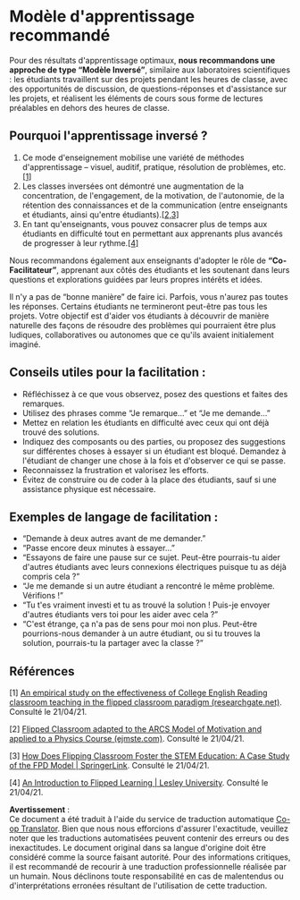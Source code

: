 <!--
CO_OP_TRANSLATOR_METADATA:
{
  "original_hash": "012bbd19f13171be32ac9ba21d4186c2",
  "translation_date": "2025-08-24T20:53:47+00:00",
  "source_file": "recommended-learning-model.md",
  "language_code": "fr"
}
-->
# Modèle d'apprentissage recommandé

Pour des résultats d'apprentissage optimaux, **nous recommandons une approche de type “Modèle Inversé”**, similaire aux laboratoires scientifiques : les étudiants travaillent sur des projets pendant les heures de classe, avec des opportunités de discussion, de questions-réponses et d'assistance sur les projets, et réalisent les éléments de cours sous forme de lectures préalables en dehors des heures de classe.

## Pourquoi l'apprentissage inversé ?

1. Ce mode d'enseignement mobilise une variété de méthodes d'apprentissage – visuel, auditif, pratique, résolution de problèmes, etc.[[1]](../..)
2. Les classes inversées ont démontré une augmentation de la concentration, de l'engagement, de la motivation, de l'autonomie, de la rétention des connaissances et de la communication (entre enseignants et étudiants, ainsi qu'entre étudiants).[[2,3]](../..)
3. En tant qu'enseignants, vous pouvez consacrer plus de temps aux étudiants en difficulté tout en permettant aux apprenants plus avancés de progresser à leur rythme.[[4]](../..)

Nous recommandons également aux enseignants d'adopter le rôle de **“Co-Facilitateur”**, apprenant aux côtés des étudiants et les soutenant dans leurs questions et explorations guidées par leurs propres intérêts et idées.

Il n'y a pas de “bonne manière” de faire ici. Parfois, vous n'aurez pas toutes les réponses. Certains étudiants ne termineront peut-être pas tous les projets. Votre objectif est d'aider vos étudiants à découvrir de manière naturelle des façons de résoudre des problèmes qui pourraient être plus ludiques, collaboratives ou autonomes que ce qu'ils avaient initialement imaginé.

## Conseils utiles pour la facilitation :

* Réfléchissez à ce que vous observez, posez des questions et faites des remarques.
* Utilisez des phrases comme “Je remarque…” et “Je me demande…”
* Mettez en relation les étudiants en difficulté avec ceux qui ont déjà trouvé des solutions.
* Indiquez des composants ou des parties, ou proposez des suggestions sur différentes choses à essayer si un étudiant est bloqué. Demandez à l'étudiant de changer une chose à la fois et d'observer ce qui se passe.
* Reconnaissez la frustration et valorisez les efforts.
* Évitez de construire ou de coder à la place des étudiants, sauf si une assistance physique est nécessaire.

## Exemples de langage de facilitation :

* “Demande à deux autres avant de me demander.”
* “Passe encore deux minutes à essayer…”
* “Essayons de faire une pause sur ce sujet. Peut-être pourrais-tu aider d'autres étudiants avec leurs connexions électriques puisque tu as déjà compris cela ?”
* “Je me demande si un autre étudiant a rencontré le même problème. Vérifions !”
* “Tu t'es vraiment investi et tu as trouvé la solution ! Puis-je envoyer d'autres étudiants vers toi pour les aider avec cela ?”
* “C'est étrange, ça n'a pas de sens pour moi non plus. Peut-être pourrions-nous demander à un autre étudiant, ou si tu trouves la solution, pourrais-tu la partager avec la classe ?”

## Références

[1] [An empirical study on the effectiveness of College English Reading classroom teaching in the flipped classroom paradigm (researchgate.net)](https://www.researchgate.net/publication/322264495_An_empirical_study_on_the_effectiveness_of_College_English_Reading_classroom_teaching_in_the_flipped_classroom_paradigm). Consulté le 21/04/21.

[2] [Flipped Classroom adapted to the ARCS Model of Motivation and applied to a Physics Course (ejmste.com)](https://www.ejmste.com/article/flipped-classroom-adapted-to-the-arcs-model-of-motivation-and-applied-to-a-physics-course-4562). Consulté le 21/04/21.

[3] [How Does Flipping Classroom Foster the STEM Education: A Case Study of the FPD Model | SpringerLink](https://link.springer.com/article/10.1007/s10758-020-09443-9). Consulté le 21/04/21.

[4] [An Introduction to Flipped Learning | Lesley University](https://lesley.edu/article/an-introduction-to-flipped-learning#:~:text=An%20Introduction%20to%20Flipped%20Learning.%20Flipped%20learning%20is,advancements%20in%20the%20modern%20classroom%20is%20flipped%20learning.). Consulté le 21/04/21.

**Avertissement** :  
Ce document a été traduit à l'aide du service de traduction automatique [Co-op Translator](https://github.com/Azure/co-op-translator). Bien que nous nous efforcions d'assurer l'exactitude, veuillez noter que les traductions automatisées peuvent contenir des erreurs ou des inexactitudes. Le document original dans sa langue d'origine doit être considéré comme la source faisant autorité. Pour des informations critiques, il est recommandé de recourir à une traduction professionnelle réalisée par un humain. Nous déclinons toute responsabilité en cas de malentendus ou d'interprétations erronées résultant de l'utilisation de cette traduction.